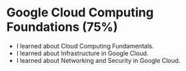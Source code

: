 # Google Cloud Computing Foundations (75%)

* I learned about Cloud Computing Fundamentals.
* I learned about Infrastructure in Google Cloud.
* I learned about Networking and Security in Google Cloud.
